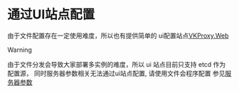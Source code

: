 # 通过UI站点配置

由于文件配置存在一定使用难度，所以也有提供简单的 ui配置站点[VKProxy.Web](https://github.com/fs7744/VKProxy.Web)

>[!WARNING]
>由于文件分发会导致大家部署多实例的难度，所以 ui 站点目前只支持 etcd 作为配置源， 同时服务器参数相关无法通过ui站点配置, 请使用文件会程序配置 参见[服务器参数](/docs/file-config/options)